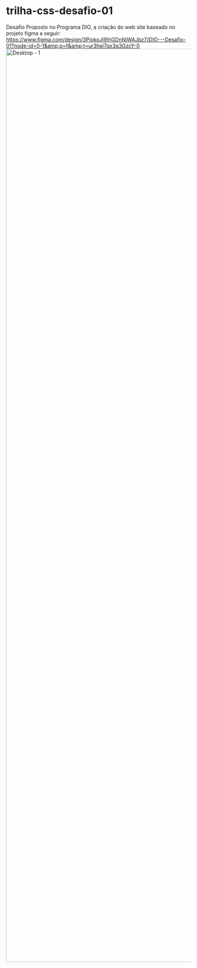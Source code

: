 # trilha-css-desafio-01
Desafio Proposto no Programa DIO, a criação do web site baseado no projeto figma a seguir: 
https://www.figma.com/design/3PiokoJj9IhGDnNiWAJbz7/DIO---Desafio-01?node-id=0-1&amp;p=f&amp;t=ur3hei7qx3q3GzcY-0
<img width="1440" height="2491" alt="Desktop - 1" src="https://github.com/user-attachments/assets/4fc9f9b7-aa75-4f5a-8acc-964cc5b523b1" />
